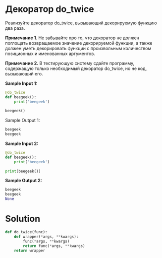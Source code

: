 # Декоратор do_twice
Реализуйте декоратор do_twice, вызывающий декорируемую функцию два раза.

**Примечание 1**. Не забывайте про то, что декоратор не должен поглощать возвращаемое значение декорируемой функции, а также должен уметь декорировать функции с произвольным количеством позиционных и именованных аргументов.

**Примечание 2.** В тестирующую систему сдайте программу, содержащую только необходимый декоратор do_twice, но не код, вызывающий его. 

**Sample Input 1:**
```python
@do_twice
def beegeek():
    print('beegeek')
    
beegeek()
```
Sample Output 1:
```python
beegeek
beegeek
```
**Sample Input 2:**
```python
@do_twice
def beegeek():
    print('beegeek')
    
print(beegeek())
```
**Sample Output 2:**
```python
beegeek
beegeek
None
```


# Solution
```python
def do_twice(func):
    def wrapper(*args, **kwargs):
        func(*args, **kwargs)
        return func(*args, **kwargs)
    return wrapper
```